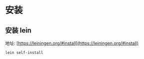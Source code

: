 # 安装



## 安装 lein
地址: [https://leiningen.org/#install](https://leiningen.org/#install)

``` sh
lein self-install
```